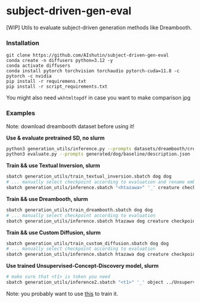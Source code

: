 # subject-driven-gen-eval

[WIP] Utils to evaluate subject-driven generation methods like Dreambooth.

### Installation

```
git clone https://github.com/AIshutin/subject-driven-gen-eval
conda create -n diffusers python=3.12 -y
conda activate diffusers
conda install pytorch torchvision torchaudio pytorch-cuda=11.8 -c pytorch -c nvidia
pip install -r requiremens.txt
pip install -r script_requirements.txt
```

You might also need `wkhtmltopdf` in case you want to make comparison jpg

### Examples

Note: download dreambooth dataset before using it!


**Use & evaluate pretrained SD, no slurm**
```bash
python3 generation_utils/inference.py --prompts datasets/dreambooth/creature_prompts.json --class_name dog --output_dir generated/baseline/dog/sd2.1
python3 evaluate.py --prompts generated/dog/baseline/description.json --realimages datasets/dreambooth/dog
```

**Train && use Textual Inversion, slurm**
```bash
sbatch generation_utils/train_textual_inversion.sbatch dog dog
# ... manually select checkpoint according to evaluation and rename embedding file to "<htazawa>.bin"
sbatch generation_utils/inference.sbatch "<htazawa>" '_' creature checkpoints/textual_inversion/dog/sd2.1/ generated/textual_inversion/dog/sd2.1
```

**Train && use Dreambooth, slurm**
```bash
sbatch generation_utils/train_dreambooth.sbatch dog dog
# ... manually select checkpoint according to evaluation
sbatch generation_utils/inference.sbatch htazawa dog creature checkpoints/dreambooth/dog/sd2.1/ generated/dreambooth/dog/sd2.1
```

**Train && use Custom Diffusion, slurm**
```bash
sbatch generation_utils/train_custom_diffusion.sbatch dog dog
# ... manually select checkpoint according to evaluation
sbatch generation_utils/inference.sbatch htazawa dog creature checkpoints/custom_diffusion/dog/sd2.1/ generated/custom_diffusion/dog/sd2.1
```

**Use trained Unsupervised-Concept-Discovery model, slurm**
```bash
# make sure that <t1> is token you need
sbatch generation_utils/inference2.sbatch "<t1>" '_' object ../Unsupervised-Compositional-Concepts-Discovery/can-2tokens/checkpoint-1700/ generated/concept_discovery/can/sd2.1
```
Note: you probably want to use [this](https://github.com/AIshutin/Unsupervised-Compositional-Concepts-Discovery) to train it.